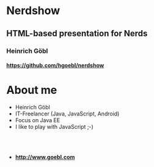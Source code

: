# Nerdshow

## HTML-based presentation for Nerds

### Heinrich Göbl

#### <https://github.com/hgoebl/nerdshow>



# About me

 * Heinrich Göbl
 * IT-Freelancer (Java, JavaScript, Android)
 * Focus on Java EE
 * I like to play with JavaScript ;-)

<br/>
<br/>

 * **<http://www.goebl.com>**


